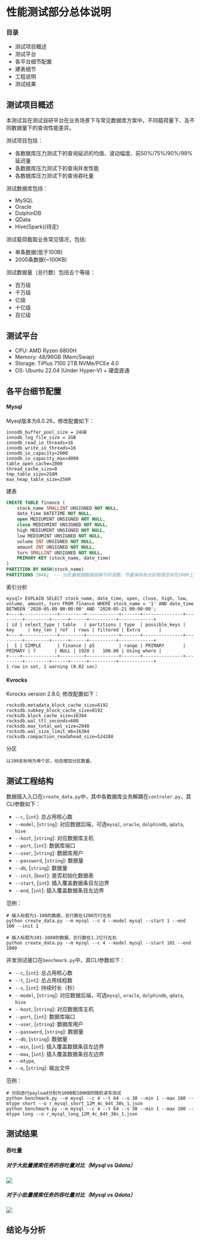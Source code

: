 # 性能测试部分总体说明

### 目录

- 测试项目概述
- 测试平台
- 各平台细节配置
- 建表细节
- 工程说明
- 测试结果


## 测试项目概述

本测试旨在测试自研平台在业务场景下与常见数据库方案中，不同载荷量下、及不同数据量下的查询性能差异。

测试项目包括：
- 各数据库压力测试下的查询延迟的均值、波动幅度、前50%/75%/90%/99%延迟量
- 各数据库压力测试下的查询并发性能
- 各数据库压力测试下的查询吞吐量

测试数据库包括：
- MySQL
- Oracle
- DolphinDB
- QData 
- Hive(Spark)(待定)

测试载荷截取业务常见情况，包括:
- 单条数据(低于100B)
- 2000条数据(~100KB)

测试数据量（总行数）包括五个等级：
- 百万级
- 千万级
- 亿级
- 十亿级
- 百亿级

## 测试平台

- CPU: AMD Ryzen 6800H
- Memory: 48/96GB (Mem/Swap)
- Storage: TiPlus 7100 2TB NVMe/PCEe 4.0
- OS: Ubuntu 22.04 (Under Hyper-V) + 硬盘直通

## 各平台细节配置

#### Mysql

Mysql版本为8.0.26，修改配置如下：
```
innodb_buffer_pool_size = 24GB
innodb_log_file_size = 2GB
innodb_read_io_threads=16
innodb_write_io_threads=16
innodb_io_capacity=2000
innodb_io_capacity_max=4000
table_open_cache=2000
thread_cache_size=8
tmp_table_size=256M
max_heap_table_size=256M
```

建表
```sql
CREATE TABLE finance (
    stock_name SMALLINT UNSIGNED NOT NULL,
    date_time DATETIME NOT NULL,
    open MEDIUMINT UNSIGNED NOT NULL,
    close MEDIUMINT UNSIGNED NOT NULL,
    high MEDIUMINT UNSIGNED NOT NULL,
    low MEDIUMINT UNSIGNED NOT NULL,
    volume INT UNSIGNED NOT NULL,
    amount INT UNSIGNED NOT NULL,
    turn SMALLINT UNSIGNED NOT NULL, 
    PRIMARY KEY (stock_name, date_time)
)
PARTITION BY HASH(stock_name)
PARTITIONS 2048;  -- 分区量根据数据规模不同调整，尽量保持各分区物理空间在100M上下
```

索引分析
```
mysql> EXPLAIN SELECT stock_name, date_time, open, close, high, low, volume, amount, turn FROM finance WHERE stock_name = '1' AND date_time BETWEEN '2020-05-09 00:00:00' AND '2020-05-21 00:00:00';
+----+-------------+---------+------------+-------+---------------+---------+---------+------+------+----------+-------------+
| id | select_type | table   | partitions | type  | possible_keys | key     | key_len | ref  | rows | filtered | Extra       |
+----+-------------+---------+------------+-------+---------------+---------+---------+------+------+----------+-------------+
|  1 | SIMPLE      | finance | p5         | range | PRIMARY       | PRIMARY | 7       | NULL | 1920 |   100.00 | Using where |
+----+-------------+---------+------------+-------+---------------+---------+---------+------+------+----------+-------------+
1 row in set, 1 warning (0.02 sec)
```

#### Kvrocks

Kvrocks version 2.8.0, 修改配置如下：
```
rocksdb.metadata_block_cache_size=8192
rocksdb.subkey_block_cache_size=8192
rocksdb.block_cache_size=16384
rocksdb.wal_ttl_seconds=600
rocksdb.max_total_wal_size=2048
rocksdb.wal_size_limit_mb=16384
rocksdb.compaction_readahead_size=524288
```

分区
```
以100支标地为单个区，动态增加分区数量。
```


## 测试工程结构

数据插入入口在`create_data.py`中，其中各数据库业务解耦在`controler.py`，其CLI参数如下：

- `--c`, \[`int`\]: 总占用核心数
- `--model`, \[`string`\]: 对应数据后端，可选`mysql`, `oracle`, `dolphindb`, `qdata`, `hive`
- `--host`, \[`string`\]: 对应数据库主机
- `--port`, \[`int`\]: 数据库端口
- `--user`, \[`string`\]: 数据库用户
- `--password`, \[`string`\]: 数据量
- `--db`, \[`string`\]: 数据量
- `--init`, \[`bool`\]: 是否初始化数据表
- `--start`, \[`int`\]: 插入覆盖数据条目左边界
- `--end`, \[`int`\]: 插入覆盖数据条目左边界

范例：
```shell
# 插入标题为1-100的数据，总行数在1200万行左右
python create_data.py --m mysql --c 4 --model mysql --start 1 --end 100 --init 1

# 插入标题为101-1000的数据，总行数在1.2亿行左右
python create_data.py --m mysql --c 4 --model mysql --start 101 --end 1000
```

并发测试接口在`benchmark.py`中，其CLI参数如下：

- `--c`, \[`int`\]: 总占用核心数
- `--t`, \[`int`\]: 总占用线程数
- `--s`, \[`int`\]: 持续时长（秒）
- `--model`, \[`string`\]: 对应数据后端，可选`mysql`, `oracle`, `dolphindb`, `qdata`, `hive`
- `--host`, \[`string`\]: 对应数据库主机
- `--port`, \[`int`\]: 数据库端口
- `--user`, \[`string`\]: 数据库用户
- `--password`, \[`string`\]: 数据量
- `--db`, \[`string`\]: 数据量
- `--min`, \[`int`\]: 插入覆盖数据条目左边界
- `--max`, \[`int`\]: 插入覆盖数据条目左边界
- `--mtype`,
- `--o`, \[`string`\]: 输出文件

范例：
```shell
# 分别进行payload分别为100B和100KB的随机读写测试
python benchmark.py --m mysql --c 4 --t 64 --s 30 --min 1 --max 100 --mtype short --o r_mysql_short_12M_4c_64t_30s_1.json
python benchmark.py --m mysql --c 4 --t 64 --s 30 --min 1 --max 100 --mtype long --o r_mysql_long_12M_4c_64t_30s_1.json
```


## 测试结果

#### 吞吐量
##### 对于大批量搜索任务的吞吐量对比（Mysql vs Qdata）
![](https://github.com/GoodManWEN/Project7730/blob/main/misc/statistic_qps-with-large-payload-mysql-vs-qdata-EjX7H.png?raw=true)

##### 对于小批量搜索任务的吞吐量对比（Mysql vs Qdata）
![](https://github.com/GoodManWEN/Project7730/blob/main/misc/statistic_qps-with-small-payload-mysql-vs-qdata-3ToHN.png?raw=true)



## 结论与分析